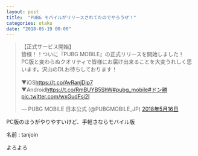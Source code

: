 ```yaml
---
layout: post
title:  "PUBG モバイルがリリースされてたのでやろうぜ！"
categories: otaku
date: "2018-05-19 00:00"
---
```


<blockquote class="twitter-tweet  tw-align-center" data-lang="ja"><p lang="ja" dir="ltr">【正式サービス開始】<br>皆様！！ついに『PUBG MOBILE』の正式リリースを開始しました！<br>PC版と変わらぬクオリティで皆様にお届け出来ることを大変うれしく思います。沢山のDLお待ちしております！<br><br>▼iOS<a href="https://t.co/AvRanjDip7">https://t.co/AvRanjDip7</a><br>▼Android<a href="https://t.co/RmBUYB5ShW">https://t.co/RmBUYB5ShW</a><a href="https://twitter.com/hashtag/pubg_mobile?src=hash&amp;ref_src=twsrc%5Etfw">#pubg_mobile</a><a href="https://twitter.com/hashtag/%E3%83%89%E3%83%B3%E5%8B%9D?src=hash&amp;ref_src=twsrc%5Etfw">#ドン勝</a> <a href="https://t.co/wxGudFsj2I">pic.twitter.com/wxGudFsj2I</a></p>&mdash; PUBG MOBILE 日本公式 (@PUBGMOBILE_JP) <a href="https://twitter.com/PUBGMOBILE_JP/status/996544589501624320?ref_src=twsrc%5Etfw">2018年5月16日</a></blockquote>
<script async src="https://platform.twitter.com/widgets.js" charset="utf-8"></script>

PC版のほうがやりやすいけど、手軽さならモバイル版

名前 : tanjoin

よろよろ
